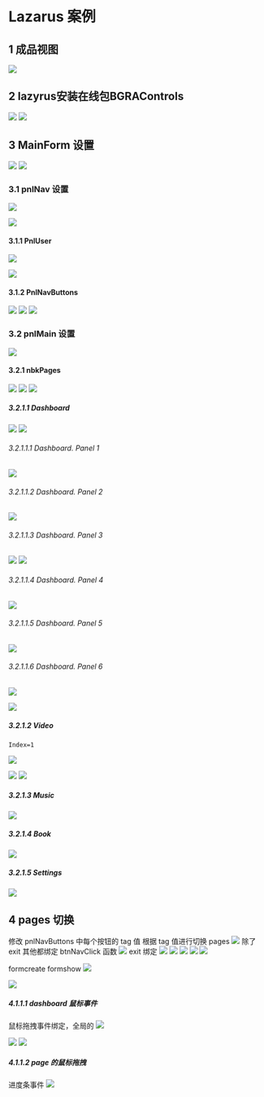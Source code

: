 # Lazarus 案例
## 1 成品视图
![](imgs/lazarus案例1.png)
## 2 lazyrus安装在线包BGRAControls
![](imgs/lazarus案例1-2.png)
![](imgs/lazarus案例1-3.png)
## 3 MainForm 设置
![](imgs/lazarus案例1-1.png)
![](imgs/lazarus案例1-17.png)
### 3.1 pnlNav 设置
![](imgs/lazarus案例1-23.png)

![](imgs/lazarus案例1-4.png)
#### 3.1.1 PnlUser
![](imgs/lazarus案例1-7.png)

![](imgs/lazarus案例1-9.png)
#### 3.1.2 PnlNavButtons
![](imgs/lazarus案例1-22.png)
![](imgs/lazarus案例1-11.png)
![](imgs/lazarus案例1-16.png)
### 3.2 pnlMain 设置
![](imgs/lazarus案例1-5.png)

#### 3.2.1 nbkPages
![](imgs/lazarus案例1-20.png)
![](imgs/lazarus案例1-21.png)
![](imgs/lazarus案例1-6.png)

##### 3.2.1.1 Dashboard
![](imgs/lazarus案例1-24.png)
![](imgs/lazarus案例1-10.png)
###### 3.2.1.1.1 Dashboard. Panel 1
![](imgs/lazarus案例1-12.png)
###### 3.2.1.1.2 Dashboard. Panel 2

![](imgs/lazarus案例1-14.png)
###### 3.2.1.1.3 Dashboard. Panel 3
![](imgs/lazarus案例1-25.png)
![](imgs/lazarus案例1-15.png)
###### 3.2.1.1.4 Dashboard. Panel 4
![](imgs/lazarus案例1-13.png)

###### 3.2.1.1.5 Dashboard. Panel 5
![](imgs/lazarus案例1-18.png)

###### 3.2.1.1.6 Dashboard. Panel 6
![](imgs/lazarus案例1-26.png)

![](imgs/lazarus案例1-19.png)
##### 3.2.1.2 Video
	Index=1
	
![](imgs/lazarus案例1-28.png)
	
![](imgs/lazarus案例1-27.png)
![](imgs/lazarus案例1-29.png)



##### 3.2.1.3 Music

![](imgs/lazarus案例1-31.png)



##### 3.2.1.4 Book
![](imgs/lazarus案例1-32.png)




##### 3.2.1.5 Settings


![](imgs/lazarus案例1-34.png)




## 4 pages 切换
修改 pnlNavButtons 中每个按钮的 tag 值
根据 tag 值进行切换 pages
![](imgs/lazarus案例1-37.png)
除了 exit 其他都绑定 btnNavClick 函数
![](imgs/lazarus案例1-36.png)
exit 绑定
![](imgs/lazarus案例1-38.png)
![](imgs/lazarus案例1-40.png)
![](imgs/lazarus案例1-39.png)
![](imgs/lazarus案例1-35.png)
![](imgs/lazarus案例1-42.png)

formcreate formshow
![](imgs/lazarus案例1-41.png)


![](imgs/lazarus案例1-43.png)
##### 4.1.1.1 dashboard 鼠标事件
鼠标拖拽事件绑定，全局的
![](imgs/lazarus案例1-46.png)

![](imgs/lazarus案例1-45.png)
![](imgs/lazarus案例1-44.png)
##### 4.1.1.2 page 的鼠标拖拽
进度条事件
![](imgs/lazarus案例1-47.png)